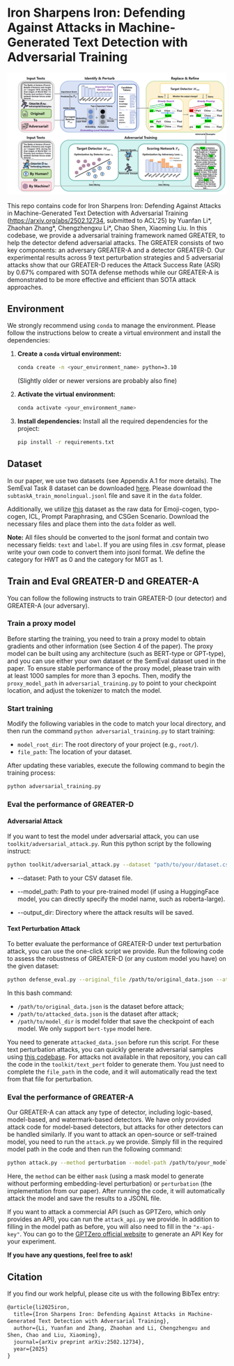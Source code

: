 # Iron Sharpens Iron: Defending Against Attacks in Machine-Generated Text Detection with Adversarial Training

![Our workflow](image/workflow.png)

This repo contains code for Iron Sharpens Iron: Defending Against Attacks in Machine-Generated Text Detection with Adversarial Training (https://arxiv.org/abs/2502.12734, submitted to ACL'25) by Yuanfan Li*, Zhaohan Zhang*, Chengzhengxu Li*, Chao Shen, Xiaoming Liu. In this codebase, we provide a adversarial training framework named GREATER, to help the detector defend adversarial attacks. The GREATER consists of two key components: an adversary GREATER-A and a detector GREATER-D. Our experimental results across 9 text perturbation strategies and 5 adversarial attacks show that our GREATER-D reduces the Attack Success Rate (ASR) by 0.67% compared with SOTA defense methods while our GREATER-A is demonstrated to be more effective and efficient than SOTA attack approaches.

## Environment

We strongly recommend using `conda` to manage the environment. Please follow the instructions below to create a virtual environment and install the dependencies:

1. **Create a `conda` virtual environment:**
   ```bash
   conda create -n <your_environment_name> python=3.10
   ```

    (Slightly older or newer versions are probably also fine)

2. **Activate the virtual environment:**
   ```bash
   conda activate <your_environment_name>
   ```

3. **Install dependencies:**
   Install all the required dependencies for the project:
   ```bash
   pip install -r requirements.txt
   ```

## Dataset

In our paper, we use two datasets (see Appendix A.1 for more details). The SemEval Task 8 dataset can be downloaded [here](https://github.com/mbzuai-nlp/SemEval2024-task8). Please download the `subtaskA_train_monolingual.jsonl` file and save it in the `data` folder.

Additionally, we utilize [this](https://huggingface.co/datasets/ZachW/StumbBlock/tree/main) dataset as the raw data for Emoji-cogen, typo-cogen, ICL, Prompt Paraphrasing, and CSGen Scenario. Download the necessary files and place them into the `data` folder as well.

**Note:** All files should be converted to the jsonl format and contain two necessary fields: `text` and `label`. If you are using files in .csv format, please write your own code to convert them into jsonl format. We define the category for HWT as 0 and the category for MGT as 1.

## Train and Eval GREATER-D and GREATER-A

You can follow the following instructs to train GREATER-D (our detector) and GREATER-A (our adversary).

### Train a proxy model

Before starting the training, you need to train a proxy model to obtain gradients and other information (see Section 4 of the paper). The proxy model can be built using any architecture (such as BERT-type or GPT-type), and you can use either your own dataset or the SemEval dataset used in the paper. To ensure stable performance of the proxy model, please train with at least 1000 samples for more than 3 epochs. Then, modify the `proxy_model_path` in `adversarial_training.py` to point to your checkpoint location, and adjust the tokenizer to match the model.

### Start training

Modify the following variables in the code to match your local directory, and then run the command `python adversarial_training.py` to start training:

- `model_root_dir`: The root directory of your project (e.g., `root/`).
- `file_path`: The location of your dataset.

After updating these variables, execute the following command to begin the training process:

```bash
python adversarial_training.py
```

### Eval the performance of GREATER-D

#### Adversarial Attack
If you want to test the model under adversarial attack, you can use `toolkit/adversarial_attack.py`. Run this python script by the following instruct:

```bash
python toolkit/adversarial_attack.py --dataset "path/to/your/dataset.csv" --model_path "path/to/your/model" --output_dir "path/to/output"
```
- --dataset: Path to your CSV dataset file.

- --model_path: Path to your pre-trained model (if using a HuggingFace model, you can directly specify the model name, such as roberta-large).

- --output_dir: Directory where the attack results will be saved.

#### Text Perturbation Attack

To better evaluate the performance of GREATER-D under text perturbation attack, you can use the one-click script we provide. Run the following code to assess the robustness of GREATER-D (or any custom model you have) on the given dataset:

```bash
python defense_eval.py --original_file /path/to/original_data.json --attacked_file /path/to/attacked_data.json --model_dir /path/to/model_dir
```

In this bash command:

- `/path/to/original_data.json` is the dataset before attack;
- `/path/to/attacked_data.json` is the dataset after attack;
- `/path/to/model_dir` is model folder that save the checkpoint of each model. We only support `bert-type` model here.

You need to generate `attacked_data.json` before run this script. For these text perturbation attacks, you can quickly generate adversarial samples using [this codebase](https://github.com/YichenZW/Robust-Det). For attacks not available in that repository, you can call the code in the `toolkit/text_pert` folder to generate them. You just need to complete the `file_path` in the code, and it will automatically read the text from that file for perturbation.

### Eval the performance of GREATER-A

Our GREATER-A can attack any type of detector, including logic-based, model-based, and watermark-based detectors. We have only provided attack code for model-based detectors, but attacks for other detectors can be handled similarly. If you want to attack an open-source or self-trained model, you need to run the `attack.py` we provide. Simply fill in the required model path in the code and then run the following command:

```bash
python attack.py --method perturbation --model-path /path/to/your_model
```

Here, the `method` can be either `mask` (using a mask model to generate without performing embedding-level perturbation) or `perturbation` (the implementation from our paper). After running the code, it will automatically attack the model and save the results to a JSONL file.

If you want to attack a commercial API (such as GPTZero, which only provides an API), you can run the `attack_api.py` we provide. In addition to filling in the model path as before, you will also need to fill in the `"x-api-key"`. You can go to the [GPTZero official website](https://gptzero.me/) to generate an API Key for your experiment.

**If you have any questions, feel free to ask!**

## Citation

If you find our work helpful, please cite us with the following BibTex entry:

```citation
@article{li2025iron,
  title={Iron Sharpens Iron: Defending Against Attacks in Machine-Generated Text Detection with Adversarial Training},
  author={Li, Yuanfan and Zhang, Zhaohan and Li, Chengzhengxu and Shen, Chao and Liu, Xiaoming},
  journal={arXiv preprint arXiv:2502.12734},
  year={2025}
}
```